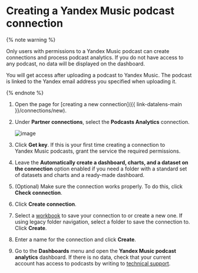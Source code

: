 # Creating a Yandex Music podcast connection


{% note warning %}

Only users with permissions to a Yandex Music podcast can create connections and process podcast analytics. If you do not have access to any podcast, no data will be displayed on the dashboard.

You will get access after uploading a podcast to Yandex Music. The podcast is linked to the Yandex email address you specified when uploading it.

{% endnote %}

1. Open the page for [creating a new connection]({{ link-datalens-main }}/connections/new).
1. Under **Partner connections**, select the **Podcasts Analytics** connection.

   ![image](../../../_assets/datalens/operations/connection/create-podcasts.png)

1. Click **Get key**. If this is your first time creating a connection to Yandex Music podcasts, grant the service the required permissions.
1. Leave the **Automatically create a dashboard, charts, and a dataset on the connection** option enabled if you need a folder with a standard set of datasets and charts and a ready-made dashboard.
1. (Optional) Make sure the connection works properly. To do this, click **Check connection**.
1. Click **Create connection**.
1. Select a [workbook](../../workbooks-collections/index.md) to save your connection to or create a new one. If using legacy folder navigation, select a folder to save the connection to. Click **Create**.
1. Enter a name for the connection and click **Create**.
1. Go to the **Dashboards** menu and open the **Yandex Music podcast analytics** dashboard. If there is no data, check that your current account has access to podcasts by writing to [technical support](https://yandex.com/support/music/podcast-authors/statistics.html).
